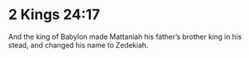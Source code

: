 # 2 Kings 24:17

And the king of Babylon made Mattaniah his father’s brother king in his stead, and changed his name to Zedekiah.